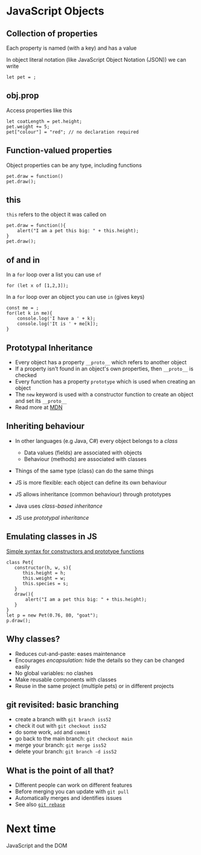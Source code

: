 # JavaScript Objects 


## Collection of properties

Each property is named (with a key) and has a value

In object literal notation (like JavaScript Object Notation (JSON)) we can write

```
let pet = ;
```


## obj.prop

Access properties like this

```
let coatLength = pet.height;
pet.weight += 5;
pet["colour"] = "red"; // no declaration required

```


## Function-valued properties

Object properties can be any type, including functions

```
pet.draw = function()
pet.draw();
```


## this

`this` refers to the object it was called on

```
pet.draw = function(){
    alert("I am a pet this big: " + this.height);
}
pet.draw();

```

## of and in

In a `for` loop over a list you can use `of`
```
for (let x of [1,2,3]);
```

In a `for` loop over an object you can use `in` (gives keys)
```
const me = ;
for(let k in me){
    console.log('I have a ' + k);
    console.log('It is ' + me[k]);
}
```


## Prototypal Inheritance


- Every object has a property `__proto__` which refers to another object
- If a property isn't found in an object's own properties, then `__proto__` is checked
- Every function has a property `prototype` which is used when creating an object
- The `new` keyword is used with a constructor function to create an object and set its `__proto__`
- Read more at [MDN](https://developer.mozilla.org/en-US/docs/Web/JavaScript/Inheritance_and_the_prototype_chain)



## Inheriting behaviour


- In other languages (e.g Java, C#) every object belongs to a *class*
    - Data values (fields) are associated with objects
    - Behaviour (methods) are associated with classes
- Things of the same type (class) can do the same things
- JS is more flexible: each object can define its own behaviour
- JS allows inheritance (common behaviour) through prototypes



- Java uses *class-based inheritance*
- JS use *prototypal inheritance*



## Emulating classes in JS

[Simple syntax for constructors and prototype functions](https://developer.mozilla.org/en-US/docs/Web/JavaScript/Reference/Classes)

```
class Pet{
   constructor(h, w, s){
      this.height = h;
      this.weight = w;
      this.species = s;
   }
   draw(){
       alert("I am a pet this big: " + this.height);
   }
}
let p = new Pet(0.76, 80, "goat");
p.draw();

```


## Why classes?


- Reduces cut-and-paste: eases maintenance
- Encourages *encapsulation*: hide the details so they can be changed easily
- No global variables: no clashes
- Make reusable components with classes
- Reuse in the same project (multiple pets) or in different projects



## git revisited: basic branching


- create a branch with `git branch iss52`
- check it out with `git checkout iss52`
- do some work, `add` and `commit`
- go back to the main branch: `git checkout main`
- merge your branch: `git merge iss52`
- delete your branch: `git branch -d iss52`



## What is the point of all that?

- Different people can work on different features
- Before merging you can update with `git pull`
- Automatically merges and identifies issues
- See also [`git rebase`](https://git-scm.com/book/en/v2/Git-Branching-Rebasing)


# Next time 

JavaScript and the DOM